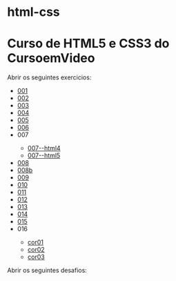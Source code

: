 # html-css
<h1>Curso de HTML5 e CSS3 do CursoemVideo</h1>

<p>Abrir os seguintes exercicios: </p>

<ul>
    <li>
        <a href="https://felipemorais19.github.io/html-css/exercicios/ex001/index.html">001</a>
    </li>
    <li>
        <a href="https://felipemorais19.github.io/html-css/exercicios/ex002/index.html">002</a>
    </li>
    <li>
        <a href="https://felipemorais19.github.io/html-css/exercicios/ex003/index.html">003</a>
    </li>
    <li>
        <a href="https://felipemorais19.github.io/html-css/exercicios/ex004/index.html">004</a>
    </li>
    <li>
        <a href="https://felipemorais19.github.io/html-css/exercicios/ex005/index.html">005</a>
    </li>
    <li>
        <a href="https://felipemorais19.github.io/html-css/exercicios/ex006/index.html">006</a>
    </li>
    <li>
        007
    </li>
        <ul>
            <li>
                <a href="https://felipemorais19.github.io/html-css/exercicios/ex007/html4.html">007--html4</a>
            </li>
            <li>
                <a href="https://felipemorais19.github.io/html-css/exercicios/ex007/html5.html">007--html5</a>
            </li>
        </ul>
    <li>
        <a href="https://felipemorais19.github.io/html-css/exercicios/ex008/index.html"> 008</a>
    </li>
    <li>
        <a href="https://felipemorais19.github.io/html-css/exercicios/ex008b/index.html"> 008b</a>
    </li>
    <li>
        <a href="https://felipemorais19.github.io/html-css/exercicios/ex009/index.html">009</a>
    </li>
    <li>
        <a href="https://felipemorais19.github.io/html-css/exercicios/ex010/index.html">010</a>
    </li>
    <li>
        <a href="https://felipemorais19.github.io/html-css/exercicios/ex011/index.html">011</a>
    </li>
    <li>
        <a href="https://felipemorais19.github.io/html-css/exercicios/ex012/index.html">012</a>
    </li>
    <li>
        <a href="https://felipemorais19.github.io/html-css/exercicios/ex013/index.html">013</a>
    </li>
    <li>
        <a href="https://felipemorais19.github.io/html-css/exercicios/ex014/index.html">014</a>
    </li>
    <li>
        <a href="https://felipemorais19.github.io/html-css/exercicios/ex015/index.html">015</a>
    </li>
    <li>
        016
    </li>
        <ul>
            <li>
                <a href="https://felipemorais19.github.io/html-css/exercicios/ex016/cor01.html">cor01</a>
            </li>
            <li>
                <a href="https://felipemorais19.github.io/html-css/exercicios/ex016/cor02.html">cor02</a>
            </li>
            <li>
                <a href="https://felipemorais19.github.io/html-css/exercicios/ex016/cor03.html">cor03</a>
            </li>
        </ul>   
</ul>

<p>Abrir os seguintes desafios: </p>

